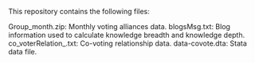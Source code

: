 This repository contains the following files:

Group_month.zip: Monthly voting alliances data.
blogsMsg.txt: Blog information used to calculate knowledge breadth and knowledge depth.
co_voterRelation_.txt: Co-voting relationship data.
data-covote.dta: Stata data file.
